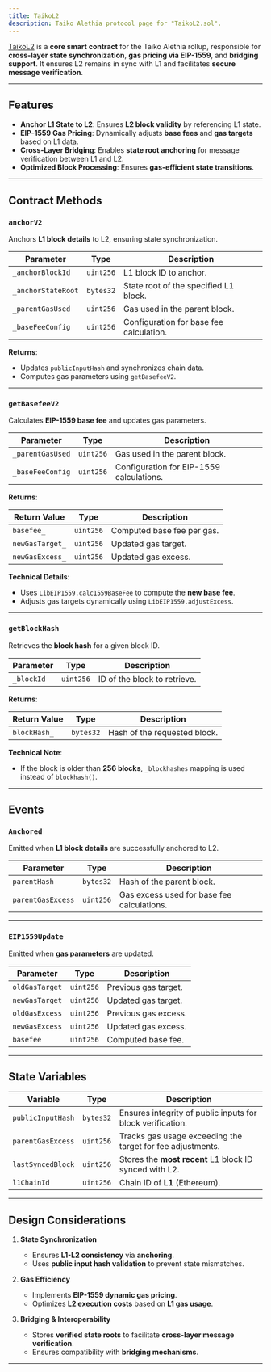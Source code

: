 ```yaml
---
title: TaikoL2
description: Taiko Alethia protocol page for "TaikoL2.sol".
---
```


[TaikoL2](https://github.com/taikoxyz/taiko-mono/blob/taiko-alethia-protocol-v1.12.0/packages/protocol/contracts/layer2/based/TaikoL2.sol) is a **core smart contract** for the Taiko Alethia rollup, responsible for **cross-layer state synchronization**, **gas pricing via EIP-1559**, and **bridging support**. It ensures L2 remains in sync with L1 and facilitates **secure message verification**.

---

## Features

- **Anchor L1 State to L2**: Ensures **L2 block validity** by referencing L1 state.
- **EIP-1559 Gas Pricing**: Dynamically adjusts **base fees** and **gas targets** based on L1 data.
- **Cross-Layer Bridging**: Enables **state root anchoring** for message verification between L1 and L2.
- **Optimized Block Processing**: Ensures **gas-efficient state transitions**.

---

## Contract Methods

### `anchorV2`

Anchors **L1 block details** to L2, ensuring state synchronization.

| Parameter          | Type      | Description                             |
| ------------------ | --------- | --------------------------------------- |
| `_anchorBlockId`   | `uint256` | L1 block ID to anchor.                  |
| `_anchorStateRoot` | `bytes32` | State root of the specified L1 block.   |
| `_parentGasUsed`   | `uint256` | Gas used in the parent block.           |
| `_baseFeeConfig`   | `uint256` | Configuration for base fee calculation. |

**Returns**:

- Updates `publicInputHash` and synchronizes chain data.
- Computes gas parameters using `getBasefeeV2`.

---

### `getBasefeeV2`

Calculates **EIP-1559 base fee** and updates gas parameters.

| Parameter        | Type      | Description                              |
| ---------------- | --------- | ---------------------------------------- |
| `_parentGasUsed` | `uint256` | Gas used in the parent block.            |
| `_baseFeeConfig` | `uint256` | Configuration for EIP-1559 calculations. |

**Returns**:

| Return Value    | Type      | Description                |
| --------------- | --------- | -------------------------- |
| `basefee_`      | `uint256` | Computed base fee per gas. |
| `newGasTarget_` | `uint256` | Updated gas target.        |
| `newGasExcess_` | `uint256` | Updated gas excess.        |

**Technical Details**:

- Uses `LibEIP1559.calc1559BaseFee` to compute the **new base fee**.
- Adjusts gas targets dynamically using `LibEIP1559.adjustExcess`.

---

### `getBlockHash`

Retrieves the **block hash** for a given block ID.

| Parameter  | Type      | Description                  |
| ---------- | --------- | ---------------------------- |
| `_blockId` | `uint256` | ID of the block to retrieve. |

**Returns**:

| Return Value | Type      | Description                  |
| ------------ | --------- | ---------------------------- |
| `blockHash_` | `bytes32` | Hash of the requested block. |

**Technical Note**:

- If the block is older than **256 blocks**, `_blockhashes` mapping is used instead of `blockhash()`.

---

## Events

### `Anchored`

Emitted when **L1 block details** are successfully anchored to L2.

| Parameter         | Type      | Description                                |
| ----------------- | --------- | ------------------------------------------ |
| `parentHash`      | `bytes32` | Hash of the parent block.                  |
| `parentGasExcess` | `uint256` | Gas excess used for base fee calculations. |

---

### `EIP1559Update`

Emitted when **gas parameters** are updated.

| Parameter      | Type      | Description          |
| -------------- | --------- | -------------------- |
| `oldGasTarget` | `uint256` | Previous gas target. |
| `newGasTarget` | `uint256` | Updated gas target.  |
| `oldGasExcess` | `uint256` | Previous gas excess. |
| `newGasExcess` | `uint256` | Updated gas excess.  |
| `basefee`      | `uint256` | Computed base fee.   |

---

## State Variables

| Variable          | Type      | Description                                                |
| ----------------- | --------- | ---------------------------------------------------------- |
| `publicInputHash` | `bytes32` | Ensures integrity of public inputs for block verification. |
| `parentGasExcess` | `uint256` | Tracks gas usage exceeding the target for fee adjustments. |
| `lastSyncedBlock` | `uint256` | Stores the **most recent** L1 block ID synced with L2.     |
| `l1ChainId`       | `uint256` | Chain ID of **L1** (Ethereum).                             |

---

## Design Considerations

1. **State Synchronization**

   - Ensures **L1-L2 consistency** via **anchoring**.
   - Uses **public input hash validation** to prevent state mismatches.

2. **Gas Efficiency**

   - Implements **EIP-1559 dynamic gas pricing**.
   - Optimizes **L2 execution costs** based on **L1 gas usage**.

3. **Bridging & Interoperability**

   - Stores **verified state roots** to facilitate **cross-layer message verification**.
   - Ensures compatibility with **bridging mechanisms**.

---
